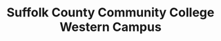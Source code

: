 ---
layout: repo
title: "Suffolk County Community College Western Campus"
id: 19336
permalink: repos/19336/
---